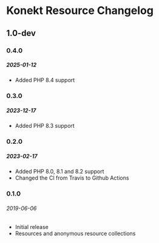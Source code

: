 # Konekt Resource Changelog

## 1.0-dev

### 0.4.0
##### 2025-01-12

- Added PHP 8.4 support

### 0.3.0
##### 2023-12-17

- Added PHP 8.3 support

### 0.2.0
##### 2023-02-17

- Added PHP 8.0, 8.1 and 8.2 support
- Changed the CI from Travis to Github Actions

### 0.1.0
###### 2019-06-06

- Initial release
- Resources and anonymous resource collections
